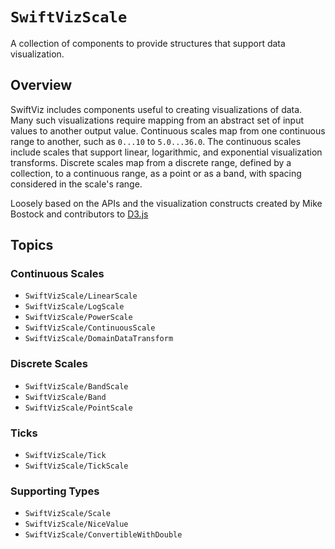 # ``SwiftVizScale``

A collection of components to provide structures that support data visualization.

## Overview

SwiftViz includes components useful to creating visualizations of data.
Many such visualizations require mapping from an abstract set of input values to another output value.
Continuous scales map from one continuous range to another, such as `0...10` to `5.0...36.0`. 
The continuous scales include scales that support linear, logarithmic, and exponential visualization transforms.
Discrete scales map from a discrete range, defined by a collection, to a continuous range, as a point or as a band, with spacing considered in the scale's range.

Loosely based on the APIs and the visualization constructs created by Mike Bostock and contributors to [D3.js](https://d3js.org)

## Topics

### Continuous Scales

- ``SwiftVizScale/LinearScale``
- ``SwiftVizScale/LogScale``
- ``SwiftVizScale/PowerScale``
- ``SwiftVizScale/ContinuousScale``
- ``SwiftVizScale/DomainDataTransform``

### Discrete Scales

- ``SwiftVizScale/BandScale``
- ``SwiftVizScale/Band``
- ``SwiftVizScale/PointScale``

### Ticks

- ``SwiftVizScale/Tick``
- ``SwiftVizScale/TickScale``

### Supporting Types

- ``SwiftVizScale/Scale``
- ``SwiftVizScale/NiceValue``
- ``SwiftVizScale/ConvertibleWithDouble``

